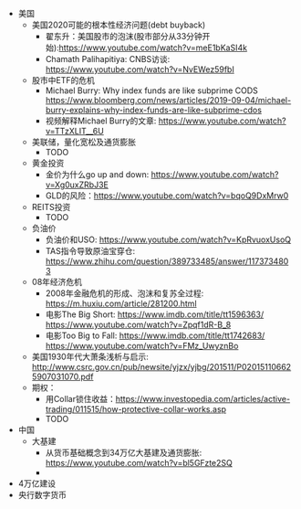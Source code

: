 - 美国
  - 美国2020可能的根本性经济问题(debt buyback)
    - 翟东升：美国股市的泡沫(股市部分从33分钟开始):https://www.youtube.com/watch?v=meE1bKaSI4k
    - Chamath Palihapitiya: CNBS访谈: https://www.youtube.com/watch?v=NvEWez59fbI
  - 股市中ETF的危机
    - Michael Burry: Why index funds are like subprime CODS https://www.bloomberg.com/news/articles/2019-09-04/michael-burry-explains-why-index-funds-are-like-subprime-cdos
    - 视频解释Michael Burry的文章: https://www.youtube.com/watch?v=TTzXLIT__6U
  - 美联储，量化宽松及通货膨胀
    - TODO
  - 黄金投资
    - 金价为什么go up and down: https://www.youtube.com/watch?v=Xg0uxZRbJ3E
    - GLD的风险：https://www.youtube.com/watch?v=bqoQ9DxMrw0
  - REITS投资
    - TODO
  - 负油价
    - 负油价和USO: https://www.youtube.com/watch?v=KpRvuoxUsoQ
    - TAS指令导致原油宝穿仓: https://www.zhihu.com/question/389733485/answer/1173734803
  - 08年经济危机
    - 2008年金融危机的形成、泡沫和复苏全过程: https://m.huxiu.com/article/281200.html
    - 电影The Big Short: https://www.imdb.com/title/tt1596363/ https://www.youtube.com/watch?v=Zpqf1dR-B_8
    - 电影Too Big to Fall: https://www.imdb.com/title/tt1742683/ https://www.youtube.com/watch?v=FMz_UwyznBo
  - 美国1930年代大萧条浅析与启示: http://www.csrc.gov.cn/pub/newsite/yjzx/yjbg/201511/P020151106625907031070.pdf
  - 期权：
    - 用Collar锁住收益：https://www.investopedia.com/articles/active-trading/011515/how-protective-collar-works.asp
    - TODO
- 中国
  - 大基建
    - 从货币基础概念到34万亿大基建及通货膨胀: https://www.youtube.com/watch?v=bl5GFzte2SQ
    - 
 - 4万亿建设
 - 央行数字货币

